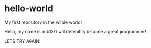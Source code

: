 # hello-world
My first repository in the whole world!


Hello, my name is imb13! I will defenitlty become a great programmer!

LETS TRY AGAIN!

